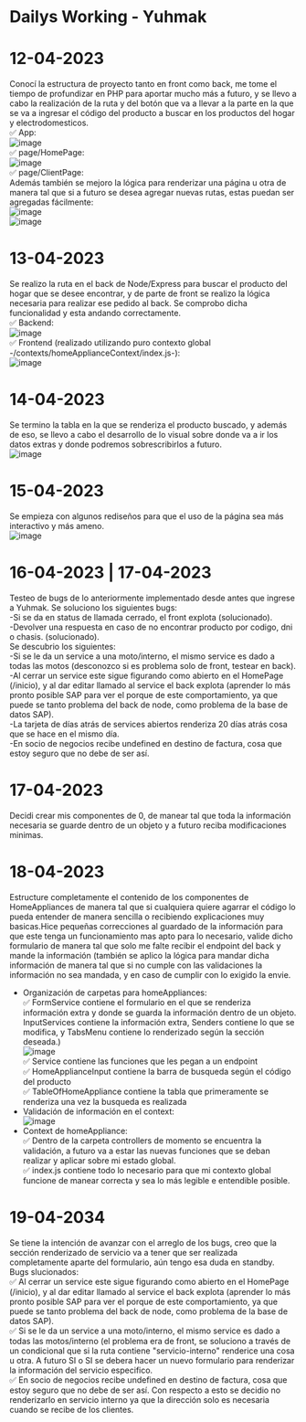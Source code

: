 # Dailys Working - Yuhmak

# 12-04-2023 <br/>
Conocí la estructura de proyecto tanto en front como back, me tome el tiempo de profundizar en PHP para aportar mucho más a futuro, y se llevo a cabo la realización de la ruta y del botón que va a llevar a la parte en la que se va a ingresar el código del producto a buscar en los productos del hogar y electrodomesticos.<br/>
✅ App:<br/>
![image](https://user-images.githubusercontent.com/109984981/233095043-865504b0-06ef-4afe-8aa6-740672745e50.png)<br/>
✅ page/HomePage:<br/>
![image](https://user-images.githubusercontent.com/109984981/233095790-7ac38e96-f003-482f-9072-5701c76386e7.png)<br/>
✅ page/ClientPage:<br/>
Además también se mejoro la lógica para renderizar una página u otra de manera tal que si a futuro se desea agregar nuevas rutas, estas puedan ser agregadas fácilmente:<br/>
![image](https://user-images.githubusercontent.com/109984981/233095524-dbc4ba80-7303-4d14-a4fb-619ba1c3758f.png)<br/>
![image](https://user-images.githubusercontent.com/109984981/233096318-4d1b5d6d-c041-400e-bf95-a7dccc06e708.png)<br/>



# 13-04-2023 <br/>
Se realizo la ruta en el back de Node/Express para buscar el producto del hogar que se desee encontrar, y de parte de front se realizo la lógica necesaria para realizar ese pedido al back. Se comprobo dicha funcionalidad y esta andando correctamente. <br/>
✅ Backend:<br/>
![image](https://user-images.githubusercontent.com/109984981/233096552-e713149c-20b8-4488-b778-958222f04209.png)<br/>
✅ Frontend (realizado utilizando puro contexto global -/contexts/homeApplianceContext/index.js-):<br/>
![image](https://user-images.githubusercontent.com/109984981/233096940-764127be-412e-445a-a932-20e52824f896.png)<br/>


# 14-04-2023 <br/>
Se termino la tabla en la que se renderiza el producto buscado, y además de eso, se llevo a cabo el desarrollo de lo visual sobre donde va a ir los datos extras y donde podremos sobrescribirlos a futuro. <br/>
![image](https://user-images.githubusercontent.com/109984981/233097419-a1847680-a3f9-49a3-8785-54d3fd4128a9.png) <br/>

# 15-04-2023 <br/>
Se empieza con algunos rediseños para que el uso de la página sea más interactivo y más ameno.<br/>
![image](https://user-images.githubusercontent.com/109984981/233101798-2d7d8b83-a7dd-4b19-8372-5fd12e8d28e5.png) <br/>

# 16-04-2023 | 17-04-2023 <br/>
Testeo de bugs de lo anteriormente implementado desde antes que ingrese a Yuhmak. 
Se soluciono los siguientes bugs:<br/>
-Si se da en status de llamada cerrado, el front explota (solucionado).<br/>
-Devolver una respuesta en caso de no encontrar producto por codigo, dni o chasis. (solucionado).<br/>
Se descubrio los siguientes:<br/>
-Si se le da un service a una moto/interno, el mismo service es dado a todas las motos (desconozco si es problema solo de front, testear en back).<br/>
-Al cerrar un service este sigue figurando como abierto en el HomePage (/inicio), y al dar editar llamado al service el back explota (aprender lo más pronto posible SAP para ver el porque de este comportamiento, ya que puede se tanto problema del back de node, como problema de la base de datos SAP).<br/>
-La tarjeta de días atrás de services abiertos renderiza 20 días atrás cosa que se hace en el mismo día.<br/>
-En socio de negocios recibe undefined en destino de factura, cosa que estoy seguro que no debe de ser así.<br/>

# 17-04-2023<br/>
Decidi crear mis componentes de 0, de manear tal que toda la información necesaria se guarde dentro de un objeto y a futuro reciba modificaciones minimas.<br/>

# 18-04-2023<br/>
Estructure completamente el contenido de los componentes de HomeAppliances de manera tal que si cualquiera quiere agarrar el código lo pueda entender de manera sencilla o recibiendo explicaciones muy basicas.Hice pequeñas correcciones al guardado de la información para que este tenga un funcionamiento mas apto para lo necesario, valide dicho formulario de manera tal que solo me falte recibir el endpoint del back y mande la información (también se aplico la lógica para mandar dicha información de manera tal que si no cumple con las validaciones la información no sea mandada, y en caso de cumplir con lo exigido la envie. <br/>
- Organización de carpetas para homeAppliances: <br/>
✅ FormService contiene el formulario en el que se renderiza información extra y donde se guarda la información dentro de un objeto. InputServices contiene la información extra, Senders contiene lo que se modifica, y TabsMenu contiene lo renderizado según la sección deseada.)<br/>
![image](https://user-images.githubusercontent.com/109984981/233098982-bd496210-acdc-4e6d-bdb1-262e8fd6bf08.png)<br/>
✅ Service contiene las funciones que les pegan a un endpoint <br/>
✅ HomeApplianceInput contiene la barra de busqueda según el código del producto <br/>
✅ TableOfHomeAppliance contiene la tabla que primeramente se renderiza una vez la busqueda es realizada <br/>
- Validación de información en el context: <br/>
![image](https://user-images.githubusercontent.com/109984981/233100163-ad73a22e-4ea7-4df0-b5f4-6643f6ff7602.png) <br/>
- Context de homeAppliance: <br/>
✅ Dentro de la carpeta controllers de momento se encuentra la validación, a futuro va a estar las nuevas funciones que se deban realizar y aplicar sobre mi estado global.<br/>
✅ index.js contiene todo lo necesario para que mi contexto global funcione de manear correcta y sea lo más legible e entendible posible.<br/>


# 19-04-2034 <br/>
Se tiene la intención de avanzar con el arreglo de los bugs, creo que la sección renderizado de servicio va a tener que ser realizada completamente aparte del formulario, aún tengo esa duda en standby.<br/>
Bugs slucionados:<br/>
✅  Al cerrar un service este sigue figurando como abierto en el HomePage (/inicio), y al dar editar llamado al service el back explota (aprender lo más pronto posible SAP para ver el porque de este comportamiento, ya que puede se tanto problema del back de node, como problema de la base de datos SAP).<br/>
✅  Si se le da un service a una moto/interno, el mismo service es dado a todas las motos/interno (el problema era de front, se soluciono a través de un condicional que si la ruta contiene "servicio-interno" renderice una cosa u otra. A futuro SI o SI se debera hacer un nuevo formulario para renderizar la información del servicio especifico.<br/>
✅  En socio de negocios recibe undefined en destino de factura, cosa que estoy seguro que no debe de ser así. Con respecto a esto se decidio no renderizarlo en servicio interno ya que la dirección solo es necesaria cuando se recibe de los clientes.

